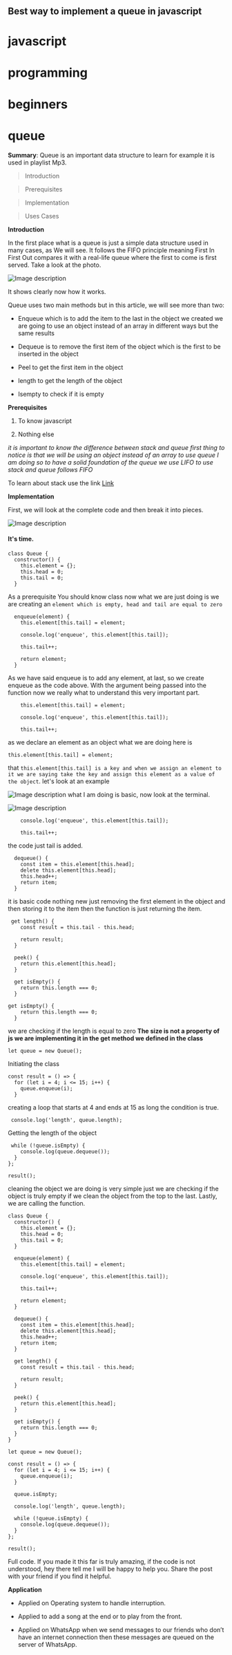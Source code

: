 ## Best way to implement a queue in javascript


# javascript

# programming

# beginners

# queue

**Summary**: Queue is an important data structure to learn for example it is used in playlist Mp3.

> Introduction

> Prerequisites

> Implementation

> Uses Cases


**Introduction**

In the first place what is a queue is just a simple data structure used in many cases, as We will see. It follows the FIFO principle meaning First In First Out compares it with a real-life queue where the first to come is first served. Take a look at the photo.

![Image description](https://dev-to-uploads.s3.amazonaws.com/uploads/articles/il9ms3w5srle8yaev5zr.jpg)

It shows clearly now how it works.

Queue uses two main methods but in this article, we will see more than two: 

- Enqueue which is to add the item to the last in the object we created we are going to use an object instead of an array in different ways but the same results

- Dequeue is to remove the first item of the object which is the first to be inserted in the object

- Peel to get the first item in the object

- length to get the length of the object

- Isempty to check if it is empty


**Prerequisites**

1. To know javascript

2. Nothing else

_it is important to know the difference between stack and queue first thing to notice is that we will be using an object instead of an array to use queue I am doing so to have a solid foundation of the queue we use LIFO to use stack and queue follows FIFO_ 

To learn about stack use the link [Link](https://dev.to/brunoblaise/complete-guide-in-implementation-of-stack-in-javascript-2m4)

**Implementation**

First, we will look at the complete code and then break it into pieces.


![Image description](https://dev-to-uploads.s3.amazonaws.com/uploads/articles/gtvpzy7f7sj4jdrouqzb.png)


#### It's time.


```
class Queue {
  constructor() {
    this.element = {};
    this.head = 0;
    this.tail = 0;
  }
```
As a prerequisite You should know class now what we are just doing is we are creating an `element which is empty, head and tail are equal to zero`

```
  enqueue(element) {
    this.element[this.tail] = element;

    console.log('enqueue', this.element[this.tail]);

    this.tail++;

    return element;
  }
```
As we have said enqueue is to add any element, at last, so we create enqueue as the code above. With the argument being passed into the function now we really what to understand this very important part.

```
    this.element[this.tail] = element;

    console.log('enqueue', this.element[this.tail]);

    this.tail++;
```

as we declare an element as an object what we are doing here is

```
this.element[this.tail] = element;
```
that `this.element[this.tail] is a key and when we assign an element to it we are saying take the key and assign this element as a value of the object`. let's look at an example


![Image description](https://dev-to-uploads.s3.amazonaws.com/uploads/articles/i3phvbalq2nsiuccxryc.png)
what I am doing is basic, now look at the terminal. 

![Image description](https://dev-to-uploads.s3.amazonaws.com/uploads/articles/keqbbfp1ab9fy3ndvag2.png)



```
    console.log('enqueue', this.element[this.tail]);

    this.tail++;
```

the code just tail is added.

```
  dequeue() {
    const item = this.element[this.head];
    delete this.element[this.head];
    this.head++;
    return item;
  }
```

it is basic code nothing new just removing the first element in the object and then storing it to the item then the function is just returning the item.

```
 get length() {
    const result = this.tail - this.head;

    return result;
  }

  peek() {
    return this.element[this.head];
  }

  get isEmpty() {
    return this.length === 0;
  }
```

```
get isEmpty() {
    return this.length === 0;
  }
```
we are checking if the length is equal to zero **The size is not a property of js we are implementing it in the get method we defined in the class**


```
let queue = new Queue();

```

Initiating the class

```
const result = () => {
  for (let i = 4; i <= 15; i++) {
    queue.enqueue(i);
  }

```

creating a loop that starts at 4 and ends at 15 as long the condition is true.

```
 console.log('length', queue.length);
```
Getting the length of the object

```
 while (!queue.isEmpty) {
    console.log(queue.dequeue());
  }
};

result();
```

cleaning the object we are doing is very simple just we are checking if the object is truly empty if we clean the object from the top to the last. Lastly, we are calling the function.

```
class Queue {
  constructor() {
    this.element = {};
    this.head = 0;
    this.tail = 0;
  }

  enqueue(element) {
    this.element[this.tail] = element;

    console.log('enqueue', this.element[this.tail]);

    this.tail++;

    return element;
  }

  dequeue() {
    const item = this.element[this.head];
    delete this.element[this.head];
    this.head++;
    return item;
  }

  get length() {
    const result = this.tail - this.head;

    return result;
  }

  peek() {
    return this.element[this.head];
  }

  get isEmpty() {
    return this.length === 0;
  }
}

let queue = new Queue();

const result = () => {
  for (let i = 4; i <= 15; i++) {
    queue.enqueue(i);
  }

  queue.isEmpty;

  console.log('length', queue.length);

  while (!queue.isEmpty) {
    console.log(queue.dequeue());
  }
};

result();

```

Full code. If you made it this far is truly amazing, if the code is not understood, hey there tell me I will be happy to help you. Share the post with your friend if you find it helpful.

**Application**

- Applied on Operating system to handle interruption.

- Applied to add a song at the end or to play from the front.

- Applied on WhatsApp when we send messages to our friends who don’t have an internet connection then these messages are queued on the server of WhatsApp.
